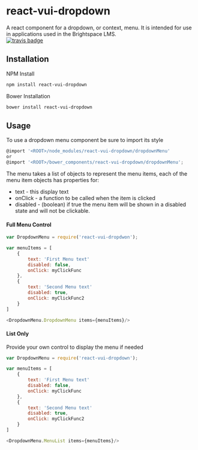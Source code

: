 # react-vui-dropdown 

A react component for a dropdown, or context, menu. It is intended for use in applications used in the Brightspace LMS.
<br />
[![travis badge](https://travis-ci.org/Brightspace/react-vui-dropdown.svg?branch=master)](https://travis-ci.org/Brightspace/react-vui-dropdown)

## Installation
NPM Install
```bash
npm install react-vui-dropdown
```

Bower Installation
```bash
bower install react-vui-dropdown
```

## Usage
To use a dropdown menu component be sure to import its style
```js
@import '<ROOT>/node_modules/react-vui-dropdown/dropdownMenu'
or
@import '<ROOT>/bower_components/react-vui-dropdown/dropdownMenu';
```

The menu takes a list of objects to represent the menu items, each of the menu item objects has properties for:
<ul>
	<li>text - this display text</li>
	<li>onClick - a function to be called when the item is clicked</li>
	<li>disabled - (boolean) if true the menu item will be shown in a disabled state and will not be clickable.</li>
</ul>

#### Full Menu Control
```js
var DropdownMenu = require('react-vui-dropdwon');

var menuItems = [
	{
		text: 'First Menu text'
		disabled: false,
		onClick: myClickFunc
	},
	{
		text: 'Second Menu text'
		disabled: true,
		onClick: myClickFunc2
	}
]

<DropdownMenu.DropdownMenu items={menuItems}/>
```
#### List Only
Provide your own control to display the menu if needed
```js
var DropdownMenu = require('react-vui-dropdown');

var menuItems = [
	{
		text: 'First Menu text'
		disabled: false,
		onClick: myClickFunc
	},
	{
		text: 'Second Menu text'
		disabled: true,
		onClick: myClickFunc2
	}
]

<DropdownMenu.MenuList items={menuItems}/>
```
